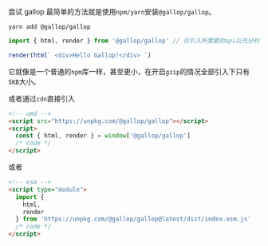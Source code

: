 尝试 gallop 最简单的方法就是使用`npm/yarn`安装`@gallop/gallop`。

```shell
yarn add @gallop/gallop
```

```ts
import { html, render } from '@gallop/gallop' // 仅引入所需要的api以充分利用打包工具的 treeshaking 特性

render(html` <div>Hello Gallop!</div> `)
```

它就像是一个普通的`npm`库一样，甚至更小，在开启`gzip`的情况全部引入下只有`5KB`大小。

或者通过`cdn`直接引入

```html
<!-- umd -->
<script src="https://unpkg.com/@gallop/gallop"></script>
<script>
  const { html, render } = window['@gallop/gallop']
  /* code */
</script>
```

或者

```html
<!-- esm -->
<script type="module">
  import {
    html,
    render
  } from 'https://unpkg.com/@gallop/gallop@latest/dist/index.esm.js'
  /* code */
</script>
```
